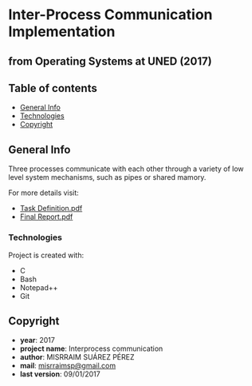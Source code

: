 # Inter-Process Communication Implementation
## from Operating Systems at UNED (2017)

## Table of contents

* [General Info](#general-info)
* [Technologies](#technologies)
* [Copyright](#copyright)

## General Info

Three processes communicate with each other through a variety of low level system mechanisms, such as pipes or shared mamory.

For more details visit:
- [Task Definition.pdf](https://github.com/misrraimsp/procComm/blob/master/Task%20Definition.pdf)
- [Final Report.pdf](https://github.com/misrraimsp/procComm/blob/master/Final%20Report.pdf)

### Technologies
Project is created with:
* C
* Bash
* Notepad++
* Git

## Copyright

- **year**: 2017
- **project name**:   	 Interprocess communication
- **author**:       	 MISRRAIM SUÁREZ PÉREZ
- **mail**:        	 misrraimsp@gmail.com
- **last version**:    09/01/2017
